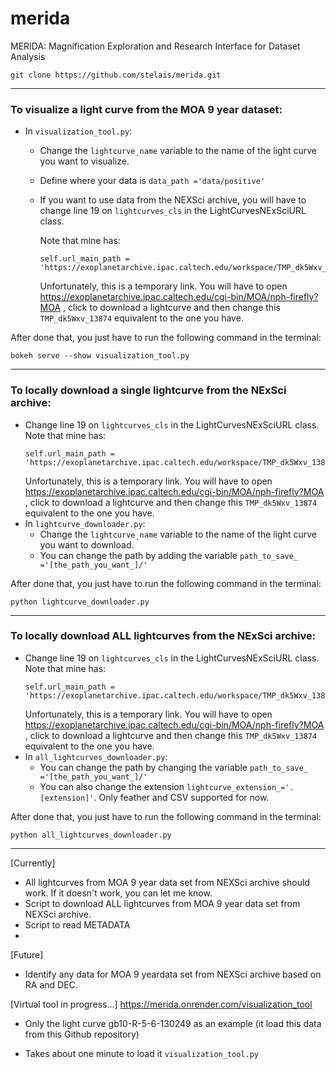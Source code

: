 # merida
MERIDA: Magnification Exploration and Research Interface for Dataset Analysis

```
git clone https://github.com/stelais/merida.git
```

---
### To visualize a light curve from the MOA 9 year dataset:
* In `visualization_tool.py`:
  * Change the `lightcurve_name` variable to the name of the light curve you want to visualize.
  * Define where your data is `data_path ='data/positive'`
  * If you want to use data from the NEXSci archive, you will have to change line 19 on `lightcurves_cls` in the LightCurvesNExSciURL class.
    
    Note that mine has: 
    ```
    self.url_main_path = 'https://exoplanetarchive.ipac.caltech.edu/workspace/TMP_dk5Wxv_13874/MOA/tab1/data/' 
    ```
    Unfortunately, this is a temporary link. You will have to open https://exoplanetarchive.ipac.caltech.edu/cgi-bin/MOA/nph-firefly?MOA , click to download a lightcurve and then change this `TMP_dk5Wxv_13874` equivalent to the one you have.

After done that, you just have to run the following command in the terminal:
```
bokeh serve --show visualization_tool.py
```

---
### To locally download a single lightcurve from the NExSci archive:
* Change line 19 on `lightcurves_cls` in the LightCurvesNExSciURL class.
    Note that mine has: 
    ```
    self.url_main_path = 'https://exoplanetarchive.ipac.caltech.edu/workspace/TMP_dk5Wxv_13874/MOA/tab1/data/' 
    ```
    Unfortunately, this is a temporary link. You will have to open https://exoplanetarchive.ipac.caltech.edu/cgi-bin/MOA/nph-firefly?MOA , click to download a lightcurve and then change this `TMP_dk5Wxv_13874` equivalent to the one you have. 
* In `lightcurve_downloader.py`:
  * Change the `lightcurve_name` variable to the name of the light curve you want to download.
  * You can change the path by adding the variable `path_to_save_ ='[the_path_you_want_]/'`

After done that, you just have to run the following command in the terminal:
```
python lightcurve_downloader.py
```
---
### To locally download ALL lightcurves from the NExSci archive:
* Change line 19 on `lightcurves_cls` in the LightCurvesNExSciURL class.
    Note that mine has: 
    ```
    self.url_main_path = 'https://exoplanetarchive.ipac.caltech.edu/workspace/TMP_dk5Wxv_13874/MOA/tab1/data/' 
    ```
    Unfortunately, this is a temporary link. You will have to open https://exoplanetarchive.ipac.caltech.edu/cgi-bin/MOA/nph-firefly?MOA , click to download a lightcurve and then change this `TMP_dk5Wxv_13874` equivalent to the one you have. 
* In `all_lightcurves_downloader.py`:
  * You can change the path by changing the variable `path_to_save_ ='[the_path_you_want_]/'`
  * You can also change the extension `lightcurve_extension_='.[extension]'`. Only feather and CSV supported for now. 

After done that, you just have to run the following command in the terminal:
```
python all_lightcurves_downloader.py
```
---
[Currently]
* All lightcurves from MOA 9 year data set from NEXSci archive should work. If it doesn't work, you can let me know.
* Script to download ALL lightcurves from MOA 9 year data set from NEXSci archive.
* Script to read METADATA
* 
[Future]
* Identify any data for MOA 9 yeardata set from NEXSci archive based on RA and DEC.

[Virtual tool in progress...]
https://merida.onrender.com/visualization_tool
* Only the light curve gb10-R-5-6-130249 as an example (it load this data from this Github repository)

* Takes about one minute to load it
  `visualization_tool.py`  
